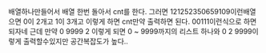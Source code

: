 
배열하나만들어서 배열 한번 돌아서 cnt를 한다.
그러면 
121252350659109이런배열으면
0이 2개고 1이 3개고 이렇게 하면
cnt만약 출력하면 된다.
00111이런식으로 하면되자네 근데 만약 
0 9999 2 이렇게 되면
0 ~ 9999까지의 리스트 하나와
0 2 9999이렇게 출력할수있지만 공간복잡도가 높다..